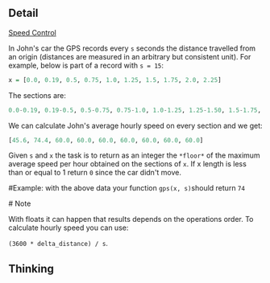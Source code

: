 ## Detail

[Speed Control](https://www.codewars.com/kata/speed-control/train/haskell)

In John's car the GPS records every `s` seconds the distance travelled from an origin (distances are measured in an arbitrary but consistent unit). For example, below is part of a record with `s = 15`:

```haskell
x = [0.0, 0.19, 0.5, 0.75, 1.0, 1.25, 1.5, 1.75, 2.0, 2.25]
```

The sections are:

```haskell
0.0-0.19, 0.19-0.5, 0.5-0.75, 0.75-1.0, 1.0-1.25, 1.25-1.50, 1.5-1.75, 1.75-2.0, 2.0-2.25
```

We can calculate John's average hourly speed on every section and we get:

```haskell
[45.6, 74.4, 60.0, 60.0, 60.0, 60.0, 60.0, 60.0, 60.0]
```

Given `s` and `x` the task is to return as an integer the `*floor*` of the maximum average speed per hour obtained on the sections of `x`. If x length is less than or equal to 1 return `0` since the car didn't move.

\#Example: with the above data your function `gps(x, s)`should return `74`

\# Note

With floats it can happen that results depends on the operations order. To calculate hourly speed you can use: 

`(3600 * delta_distance) / s`.

## Thinking

